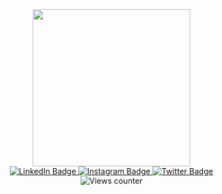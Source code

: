 <div id="header" align="center">
  <img src="https://i.pinimg.com/originals/e1/f3/41/e1f3413bf5036045713341394f617225.gif" width="280"/>
  <div id="badges">
    <a href="https://likedin.com/in/rafael-karoso">
      <img src="https://img.shields.io/badge/LinkedIn-blue?style=for-the-badge&logo=linkedin&logoColor=white" alt="LinkedIn Badge"/>
    </a>
    <a href="https://instagram.com/rafaelcaroso">
      <img src="https://img.shields.io/badge/Instagram-E4405F?style=for-the-badge&logo=instagram&logoColor=white" alt="Instagram Badge"/>
    </a>
    <a href="your-twitter-URL">
      <img src="https://img.shields.io/badge/Twitter-blue?style=for-the-badge&logo=twitter&logoColor=white" alt="Twitter Badge"/>
    </a>
  </div>
  <img src="https://komarev.com/ghpvc/?username=zghost10&style=flat-square&color=blue" alt="Views counter"/>
</div>
